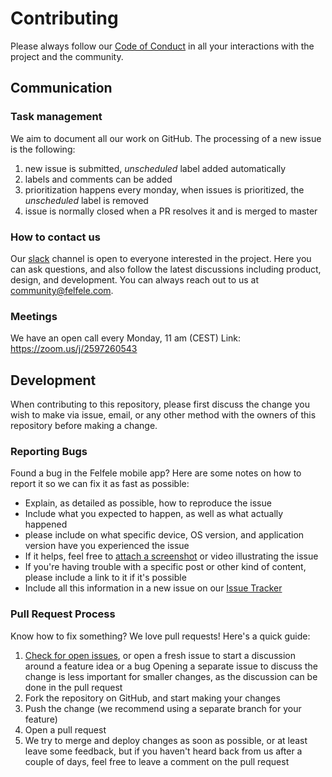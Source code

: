 # Contributing

Please always follow our [Code of Conduct](https://github.com/felfele/felfele/blob/master/CODE_OF_CONDUCT.md) in all your interactions with the project and the community.

## Communication

### Task management 

We aim to document all our work on GitHub. The processing of a new issue is the following:
1. new issue is submitted, _unscheduled_ label added automatically
2. labels and comments can be added
3. prioritization happens every monday, when issues is prioritized, the _unscheduled_ label is removed
4. issue is normally closed when a PR resolves it and is merged to master

### How to contact us

Our [slack](https://join.slack.com/t/felfele/shared_invite/enQtNTM1MjUwNTI1NzI5LTY5Yjg0YmVjN2MyN2MzMzc0Y2RkMGRiYzE0N2U0ZjgwNmYxMTQ3YjUwMDg1MGFiZTZlMWViZjU2MWJjY2Y0OTY) channel is open to everyone interested in the project. Here you can ask questions, and also follow the latest discussions including product, design, and development. You can always reach out to us at community@felfele.com.

### Meetings

We have an open call every Monday, 11 am (CEST) 
Link: https://zoom.us/j/2597260543

## Development

When contributing to this repository, please first discuss the change you wish to make via issue,
email, or any other method with the owners of this repository before making a change. 

### Reporting Bugs

Found a bug in the Felfele mobile app? Here are some notes on how to report it so we
can fix it as fast as possible:

- Explain, as detailed as possible, how to reproduce the issue
- Include what you expected to happen, as well as what actually happened
- please include on what specific device, OS version, and application version have you experienced the issue
- If it helps, feel free to [attach a
  screenshot](https://github.com/blog/1347-issue-attachments) or video
  illustrating the issue
- If you're having trouble with a specific post or other kind of content, please include a link to it if it's possible
- Include all this information in a new issue on our [Issue Tracker](https://github.com/felfele/felfele/issues)

### Pull Request Process

Know how to fix something? We love pull requests! Here's a quick guide:

1. [Check for open issues](https://github.com/travis-ci/travis-ci/issues), or
   open a fresh issue to start a discussion around a feature idea or a bug
   Opening a separate issue to discuss the change is less important for smaller
   changes, as the discussion can be done in the pull request
2. Fork the repository on GitHub, and start making your changes
3. Push the change (we recommend using a separate branch for your feature)
4. Open a pull request
5. We try to merge and deploy changes as soon as possible, or at least leave
   some feedback, but if you haven't heard back from us after a couple of days,
   feel free to leave a comment on the pull request

